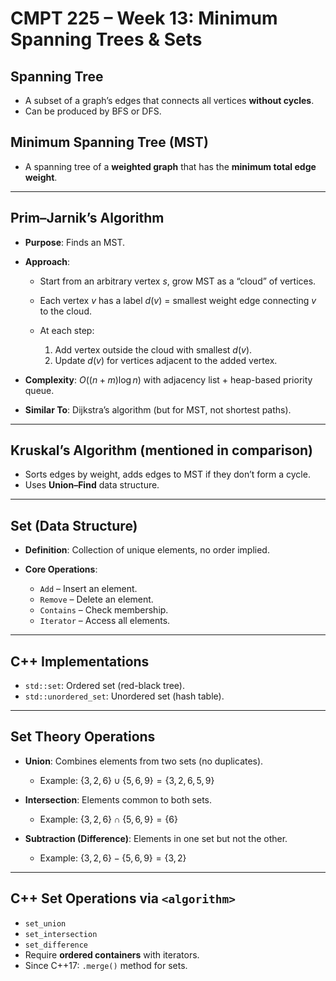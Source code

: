 # CMPT 225 – Week 13: Minimum Spanning Trees & Sets

## **Spanning Tree**

* A subset of a graph’s edges that connects all vertices **without cycles**.
* Can be produced by BFS or DFS.

## **Minimum Spanning Tree (MST)**

* A spanning tree of a **weighted graph** that has the **minimum total edge weight**.

---

## **Prim–Jarnik’s Algorithm**

* **Purpose**: Finds an MST.
* **Approach**:

  * Start from an arbitrary vertex $s$, grow MST as a “cloud” of vertices.
  * Each vertex $v$ has a label $d(v)$ = smallest weight edge connecting $v$ to the cloud.
  * At each step:

    1. Add vertex outside the cloud with smallest $d(v)$.
    2. Update $d(v)$ for vertices adjacent to the added vertex.
* **Complexity**: $O((n + m) \log n)$ with adjacency list + heap-based priority queue.
* **Similar To**: Dijkstra’s algorithm (but for MST, not shortest paths).

---

## **Kruskal’s Algorithm** (mentioned in comparison)

* Sorts edges by weight, adds edges to MST if they don’t form a cycle.
* Uses **Union–Find** data structure.

---

## **Set (Data Structure)**

* **Definition**: Collection of unique elements, no order implied.
* **Core Operations**:

  * `Add` – Insert an element.
  * `Remove` – Delete an element.
  * `Contains` – Check membership.
  * `Iterator` – Access all elements.

---

## **C++ Implementations**

* `std::set`: Ordered set (red-black tree).
* `std::unordered_set`: Unordered set (hash table).

---

## **Set Theory Operations**

* **Union**: Combines elements from two sets (no duplicates).

  * Example: $\{3,2,6\} \cup \{5,6,9\} = \{3,2,6,5,9\}$
* **Intersection**: Elements common to both sets.

  * Example: $\{3,2,6\} \cap \{5,6,9\} = \{6\}$
* **Subtraction (Difference)**: Elements in one set but not the other.

  * Example: $\{3,2,6\} - \{5,6,9\} = \{3,2\}$

---

## **C++ Set Operations via `<algorithm>`**

* `set_union`
* `set_intersection`
* `set_difference`
* Require **ordered containers** with iterators.
* Since C++17: `.merge()` method for sets.

